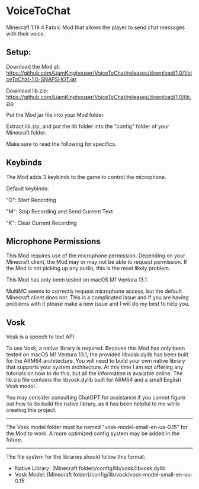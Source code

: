 # VoiceToChat

Minecraft 1.19.4 Fabric Mod that allows the player to send chat messages with their voice.

## Setup:

Download the Mod at: https://github.com/LiamKinghouser/VoiceToChat/releases/download/1.0/VoiceToChat-1.0-SNAPSHOT.jar

Download lib.zip: https://github.com/LiamKinghouser/VoiceToChat/releases/download/1.0/lib.zip

Put the Mod jar file into your Mod folder. 

Extract lib.zip, and put the lib folder into the "config" folder of your Minecraft folder.

Make sure to read the following for specifics. 

## Keybinds

The Mod adds 3 keybinds to the game to control the microphone. 

Default keybinds:

"O": Start Recording

"M": Stop Recording and Send Current Text

"K": Clear Current Recording

## Microphone Permissions

This Mod requires use of the microphone permission. Depending on your Minecraft client, the Mod may or may not be able to request permission. If the Mod is not picking up any audio, this is the most likely problem. 

This Mod has only been tested on macOS M1 Ventura 13.1. 

MultiMC seems to correctly request microphone access, but the default Minecraft client does not. This is a complicated issue and if you are having problems with it please make a new issue and I will do my best to help you. 

## Vosk

Vosk is a speech to text API. 

To use Vosk, a native library is required. Because this Mod has only been tested on macOS M1 Ventura 13.1, the provided libvosk.dylib has been built for the ARM64 architecture. You will need to build your own native library that supports your system architecture. At this time I am not offering any tutorials on how to do this, but all the information is available online. The lib.zip file contains the libvosk.dylib built for ARM64 and a small English Vosk model.

You may consider consulting ChatGPT for assistance if you cannot figure out how to do build the native library, as it has been helpful to me while creating this project. 

---

The Vosk model folder must be named "vosk-model-small-en-us-0.15" for the Mod to work. A more optimized config system may be added in the future.

---

The file system for the libraries should follow this format:

- Native Library: (Minecraft folder)/config/lib/vosk/libvosk.dylib
- Vosk Model: (Minecraft folder)/config/lib/vosk/vosk-model-small-en-us-0.15
